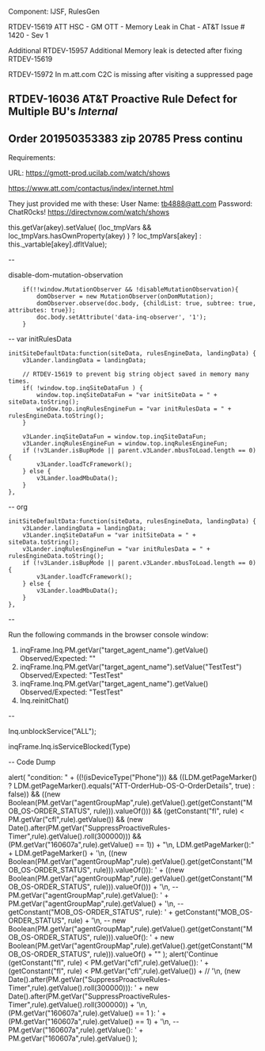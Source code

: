 
Component: IJSF, RulesGen

RTDEV-15619 
ATT HSC - GM OTT - Memory Leak in Chat - AT&T Issue # 1420 - Sev 1

Additional
RTDEV-15957
Additional Memory leak is detected after fixing RTDEV-15619


RTDEV-15972
In m.att.com C2C is missing after visiting a suppressed page	


RTDEV-16036
AT&T Proactive Rule Defect for Multiple BU's ***Internal***
--
Order 201950353383
zip 20785
Press continu
--


Requirements:

URL: https://gmott-prod.ucilab.com/watch/shows

https://www.att.com/contactus/index/internet.html


They just provided me with these:
User Name: tb4888@att.com
Password: ChatR0cks! 
https://directvnow.com/watch/shows



this.getVar(akey).setValue( (loc_tmpVars && loc_tmpVars.hasOwnProperty(akey) ) ? loc_tmpVars[akey] : this._vartable[akey].dfltValue);



--
<business default-business-unit-id="19000680" ada-compliant="true" disable-dom-mutation-observation="true">

disable-dom-mutation-observation

		if(!!window.MutationObserver && !disableMutationObservation){
			domObserver = new MutationObserver(onDomMutation);
			domObserver.observe(doc.body, {childList: true, subtree: true, attributes: true});
			doc.body.setAttribute('data-inq-observer', '1');
		}


--
var initRulesData


	initSiteDefaultData:function(siteData, rulesEngineData, landingData) {
		v3Lander.landingData = landingData;

		// RTDEV-15619 to prevent big string object saved in memory many times.
		if( !window.top.inqSiteDataFun ) {
			window.top.inqSiteDataFun = "var initSiteData = " + siteData.toString();
			window.top.inqRulesEngineFun = "var initRulesData = " + rulesEngineData.toString();
		}

		v3Lander.inqSiteDataFun = window.top.inqSiteDataFun;
		v3Lander.inqRulesEngineFun = window.top.inqRulesEngineFun;
		if (!v3Lander.isBupMode || parent.v3Lander.mbusToLoad.length == 0) {
			v3Lander.loadTcFramework();
		} else {
			v3Lander.loadMbuData();
		}
	},


--
org


    initSiteDefaultData:function(siteData, rulesEngineData, landingData) {
        v3Lander.landingData = landingData;
        v3Lander.inqSiteDataFun = "var initSiteData = " + siteData.toString();
        v3Lander.inqRulesEngineFun = "var initRulesData = " + rulesEngineData.toString();
        if (!v3Lander.isBupMode || parent.v3Lander.mbusToLoad.length == 0) {
            v3Lander.loadTcFramework();
        } else {
            v3Lander.loadMbuData();
        }
    },


--

Run the following commands in the browser console window:
1. inqFrame.Inq.PM.getVar("target_agent_name").getValue()
Observed/Expected: ""
2. inqFrame.Inq.PM.getVar("target_agent_name").setValue("TestTest")
Observed/Expected: "TestTest"
3. inqFrame.Inq.PM.getVar("target_agent_name").getValue()
Observed/Expected: "TestTest"
4. Inq.reinitChat()


--

Inq.unblockService("ALL");

inqFrame.Inq.isServiceBlocked(Type) 




-- Code Dump

alert(
"condition: " + ((!(isDeviceType("Phone"))) && ((LDM.getPageMarker() ? LDM.getPageMarker().equals("ATT-OrderHub-OS-O-OrderDetails", true) : false)) && ((new Boolean(PM.getVar("agentGroupMap",rule).getValue().get(getConstant("MOB_OS-ORDER_STATUS", rule))).valueOf())) && (getConstant("fl", rule) < PM.getVar("cfl",rule).getValue()) && (new Date().after(PM.getVar("SuppressProactiveRules-Timer",rule).getValue().roll(300000))) && (PM.getVar("160607a",rule).getValue() == 1)) +
"\n, LDM.getPageMarker():" + LDM.getPageMarker() + 
'\n, ((new Boolean(PM.getVar("agentGroupMap",rule).getValue().get(getConstant("MOB_OS-ORDER_STATUS", rule))).valueOf())): ' + ((new Boolean(PM.getVar("agentGroupMap",rule).getValue().get(getConstant("MOB_OS-ORDER_STATUS", rule))).valueOf())) +
'\n,  -- PM.getVar("agentGroupMap",rule).getValue(): ' + PM.getVar("agentGroupMap",rule).getValue() +
'\n,  -- getConstant("MOB_OS-ORDER_STATUS", rule): ' + getConstant("MOB_OS-ORDER_STATUS", rule) +
'\n,  -- new Boolean(PM.getVar("agentGroupMap",rule).getValue().get(getConstant("MOB_OS-ORDER_STATUS", rule))).valueOf(): ' + new Boolean(PM.getVar("agentGroupMap",rule).getValue().get(getConstant("MOB_OS-ORDER_STATUS", rule))).valueOf() +
	""
);
alert('Continue (getConstant("fl", rule) < PM.getVar("cfl",rule).getValue()): ' + (getConstant("fl", rule) < PM.getVar("cfl",rule).getValue()) +
// '\n, (new Date().after(PM.getVar("SuppressProactiveRules-Timer",rule).getValue().roll(300000))): ' + new Date().after(PM.getVar("SuppressProactiveRules-Timer",rule).getValue().roll(300000)) +
'\n, (PM.getVar("160607a",rule).getValue() == 1 ): ' + (PM.getVar("160607a",rule).getValue()  == 1) +
'\n,  -- PM.getVar("160607a",rule).getValue(): ' + PM.getVar("160607a",rule).getValue() 
);